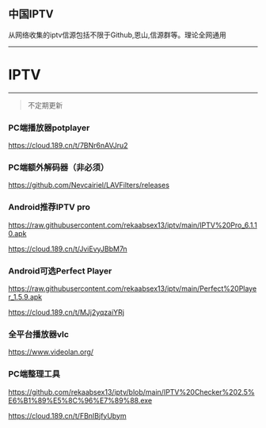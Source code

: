 ## 中国IPTV
从网络收集的iptv信源包括不限于Github,恩山,信源群等。理论全网通用

---
# IPTV
-------------

> 不定期更新
 
### PC端播放器potplayer
https://cloud.189.cn/t/7BNr6nAVJru2

### PC端额外解码器（非必须）
https://github.com/Nevcairiel/LAVFilters/releases
### Android推荐IPTV pro
https://raw.githubusercontent.com/rekaabsex13/iptv/main/IPTV%20Pro_6.1.10.apk

https://cloud.189.cn/t/JviEvyJBbM7n

### Android可选Perfect Player
https://raw.githubusercontent.com/rekaabsex13/iptv/main/Perfect%20Player_1.5.9.apk

https://cloud.189.cn/t/MJj2yqzaiYRj
### 全平台播放器vlc
https://www.videolan.org/
### PC端整理工具
https://github.com/rekaabsex13/iptv/blob/main/IPTV%20Checker%202.5%E6%B1%89%E5%8C%96%E7%89%88.exe

https://cloud.189.cn/t/FBnIBjfyUbym
